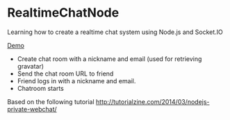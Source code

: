 # RealtimeChatNode
Learning how to create a realtime chat system using Node.js and Socket.IO 

[Demo](http://glacial-plains-68455.herokuapp.com/)
- Create chat room with a nickname and email (used for retrieving gravatar)
- Send the chat room URL to friend
- Friend logs in with a nickname and email.
- Chatroom starts

Based on the following tutorial
http://tutorialzine.com/2014/03/nodejs-private-webchat/
